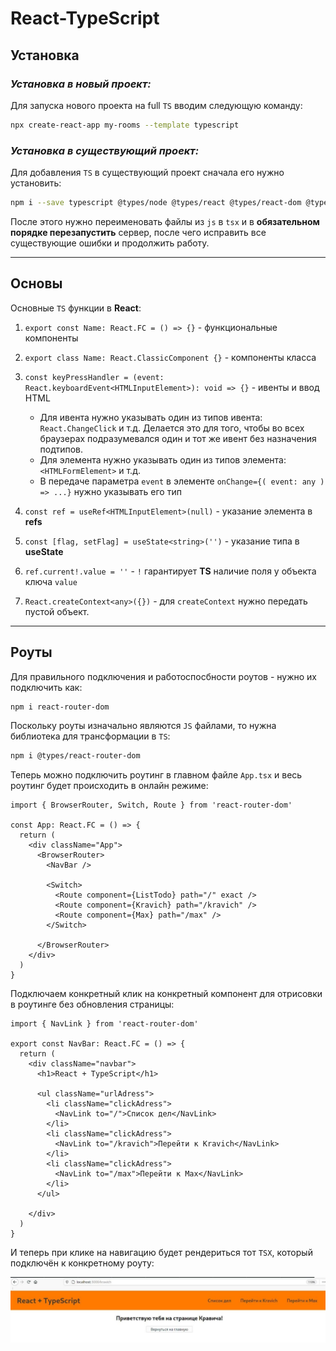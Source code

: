 # React-TypeScript

## Установка

### ***Установка в новый проект:***

Для запуска нового проекта на full `TS` вводим следующую команду:

```bash
npx create-react-app my-rooms --template typescript
```

### ***Установка в существующий проект:***

Для добавления `TS` в существующий проект сначала его нужно установить: 

```bash
npm i --save typescript @types/node @types/react @types/react-dom @types/jest
```

После этого нужно переименовать файлы из `js` в `tsx` и в **обязательном порядке перезапустить** сервер, после чего исправить все существующие ошибки и продолжить работу.
****

## Основы

Основные `TS` функции в **React**:

1. `export const Name: React.FC = () => {}` - функциональные компоненты
2. `export class Name: React.ClassicComponent {}` - компоненты класса
3. `const keyPressHandler = (event: React.keyboardEvent<HTMLInputElement>): void => {}` - ивенты и ввод HTML

    * Для ивента нужно указывать один из типов ивента: `React.ChangeClick` и т.д. Делается это для того, чтобы во всех браузерах подразумевался один и тот же ивент без назначения подтипов.
    * Для элемента нужно указывать один из типов элемента: `<HTMLFormElement>` и т.д.
    * В передаче параметра `event` в элементе `onChange={( event: any ) => ...}` нужно указывать его тип
4. `const ref = useRef<HTMLInputElement>(null)` - указание элемента в **refs**
5. `const [flag, setFlag] = useState<string>('')` - указание типа в **useState**
6. `ref.current!.value = ''` - `!` гарантирует **TS** наличие поля у объекта ключа `value` 
7. `React.createContext<any>({})` - для `createContext` нужно передать пустой объект.
***

## Роуты

Для правильного подключения и работоспосбности роутов - нужно их подключить как: 

```bash
npm i react-router-dom
```

Поскольку роуты изначально являются `JS` файлами, то нужна библиотека для трансформации в `TS`:

```bash 
npm i @types/react-router-dom
```

Теперь можно подключить роутинг в главном файле `App.tsx` и весь роутинг будет происходить в онлайн режиме:

```tsx
import { BrowserRouter, Switch, Route } from 'react-router-dom'

const App: React.FC = () => {
  return (
    <div className="App">
      <BrowserRouter>
        <NavBar />

        <Switch>
          <Route component={ListTodo} path="/" exact />
          <Route component={Kravich} path="/kravich" />
          <Route component={Max} path="/max" />
        </Switch>

      </BrowserRouter>
    </div>
  )
}
```

Подключаем конкретный клик на конкретный компонент для отрисовки в роутинге без обновления страницы:

```tsx
import { NavLink } from 'react-router-dom'

export const NavBar: React.FC = () => {
  return (
    <div className="navbar">
      <h1>React + TypeScript</h1>

      <ul className="urlAdress">
        <li className="clickAdress">
          <NavLink to="/">Список дел</NavLink>
        </li>
        <li className="clickAdress">
          <NavLink to="/kravich">Перейти к Kravich</NavLink>
        </li>
        <li className="clickAdress">
          <NavLink to="/max">Перейти к Max</NavLink>
        </li>
      </ul>

    </div>
  )
}
```

И теперь при клике на навигацию будет рендериться тот `TSX`, который подключён к конкретному роуту:

![v](img/photo_router.png)

